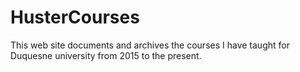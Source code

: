 # HusterCourses
This web site documents and archives the courses I have taught for 
Duquesne university from 2015 to the present.
